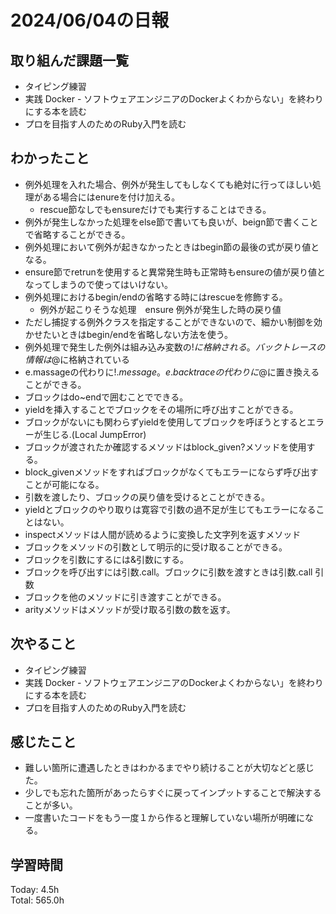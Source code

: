 # 2024/06/04の日報
## 取り組んだ課題一覧
* タイピング練習
*  実践 Docker - ソフトウェアエンジニアのDockerよくわからない」を終わりにする本を読む
*  プロを目指す人のためのRuby入門を読む
## わかったこと
* 例外処理を入れた場合、例外が発生してもしなくても絶対に行ってほしい処理がある場合にはenureを付け加える。
  *  rescue節なしでもensureだけでも実行することはできる。
* 例外が発生しなかった処理をelse節で書いても良いが、beign節で書くことで省略することができる。
* 例外処理において例外が起きなかったときはbegin節の最後の式が戻り値となる。
* ensure節でretrunを使用すると異常発生時も正常時もensureの値が戻り値となってしまうので使ってはいけない。
* 例外処理におけるbegin/endの省略する時にはrescueを修飾する。  
  *  例外が起こりそうな処理　ensure 例外が発生した時の戻り値
 * ただし捕捉する例外クラスを指定することができないので、細かい制御を効かせたいときはbegin/endを省略しない方法を使う。
* 例外処理で発生した例外は組み込み変数の$!に格納される。バックトレースの情報は$@に格納されている
 * e.massageの代わりに$!.message。e.backtraceの代わりに$@に置き換えることができる。
*    ブロックはdo~endで囲むことでできる。
* yieldを挿入することでブロックをその場所に呼び出すことができる。
 * ブロックがないにも関わらずyieldを使用してブロックを呼ぼうとするとエラーが生じる.(Local JumpError)
 * ブロックが渡されたか確認するメソッドはblock_given?メソッドを使用する。
 * block_givenメソッドをすればブロックがなくてもエラーにならず呼び出すことが可能になる。
 * 引数を渡したり、ブロックの戻り値を受けるとことができる。
 * yieldとブロックのやり取りは寛容で引数の過不足が生じてもエラーになることはない。
* inspectメソッドは人間が読めるように変換した文字列を返すメソッド
* ブロックをメソッドの引数として明示的に受け取ることができる。
 * ブロックを引数にするには&引数にする。
 * ブロックを呼び出すには引数.call。ブロックに引数を渡すときは引数.call 引数 
 * ブロックを他のメソッドに引き渡すことができる。
 * arityメソッドはメソッドが受け取る引数の数を返す。
## 次やること
* タイピング練習
*  実践 Docker - ソフトウェアエンジニアのDockerよくわからない」を終わりにする本を読む
* プロを目指す人のためのRuby入門を読む
## 感じたこと
* 難しい箇所に遭遇したときはわかるまでやり続けることが大切などと感じた。
* 少しでも忘れた箇所があったらすぐに戻ってインプットすることで解決することが多い。
* 一度書いたコードをもう一度１から作ると理解していない場所が明確になる。
## 学習時間
Today: 4.5h<br>
Total: 565.0h
